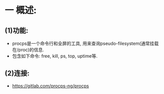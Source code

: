 # 一 概述:
## (1)功能:
- procps是一个命令行和全屏的工具, 用来查询pseudo-filesystem(通常挂载在/proc)的信息.
- 包含如下命令: free, kill, ps, top, uptime等.
## (2)连接:
- https://gitlab.com/procps-ng/procps